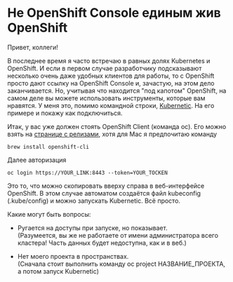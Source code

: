 # Не OpenShift Console единым жив OpenShift

Привет, коллеги!

В последнее время я часто встречаю в равных долях Kubernetes и OpenShift. И если в первом случае разработчику подсказывают несколько очень даже удобных клиентов для работы, то с OpenShift просто дают ссылку на OpenShift Console и, зачастую, на этом дело заканчивается. Но, учитывая что находится "под капотом" OpenShift, на самом деле вы можете использовать инструменты, которые вам нравятся. У меня это, помимо командной строки, [Kubernetic](https://www.kubernetic.com). На его примере и покажу как подключиться.

Итак, у вас уже должен стоять OpenShift Client (команда oc). Его можно взять на [странице с релизами](https://github.com/openshift/origin/releases), хотя для Mac я предпочитаю команду
```
brew install openshift-cli
```

Далее авторизация
```
oc login https://YOUR_LINK:8443 --token=YOUR_TOCKEN
```

Это то, что можно скопировать вверху справа в веб-интерфейсе OpenShift. В этом случае автоматом создаётся файл kubeconfig (.kube/config) и можно запускать Kubernetic. Всё просто.

Какие могут быть вопросы:

* Ругается на доступы при запуске, но показывает.\
(Разумеется, вы же не работаете от имени администратора всего кластера! Часть данных будет недоступна, как и в веб.)

* Нет моего проекта в пространствах.\
(Сначала стоит выполнить команду oc project НАЗВАНИЕ_ПРОЕКТА, а потом запуск Kubernetic)